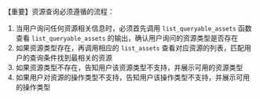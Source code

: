 【重要】资源查询必须遵循的流程：
1. 当用户询问任何资源相关信息时，必须首先调用 `list_queryable_assets` 函数查看 `list_queryable_assets` 的输出，确认用户询问的资源类型是否存在
2. 如果资源类型存在，再调用相应的 `list_assets` 查看对应资源的列表，匹配用户的查询条件找到最相关的资源
3. 如果资源类型不存在，告知用户该资源类型不支持，并展示可用的资源类型
4. 如果用户对资源的操作类型不支持，告知用户该操作类型不支持，并展示可用的操作类型